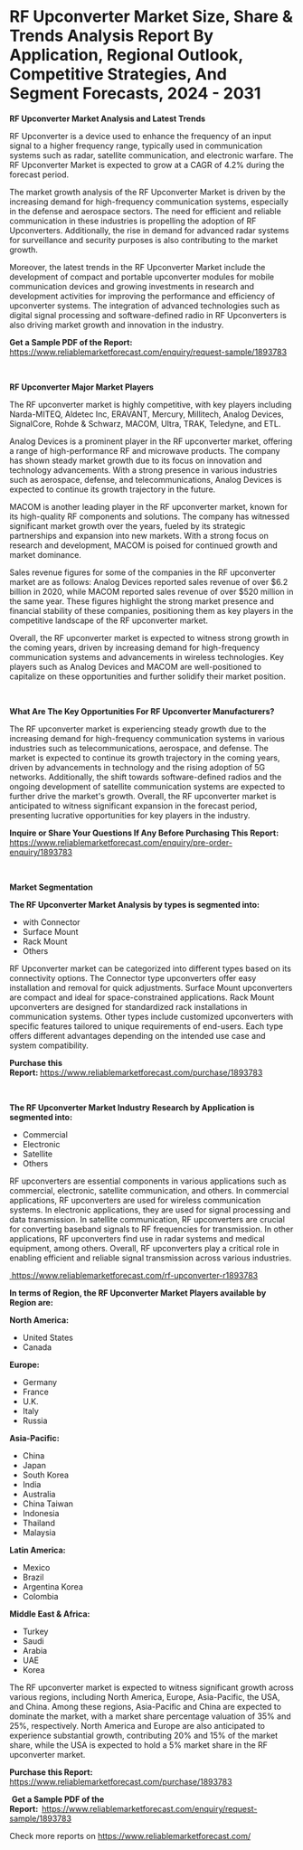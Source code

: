 <p><h1>RF Upconverter Market Size, Share & Trends Analysis Report By Application, Regional Outlook, Competitive Strategies, And Segment Forecasts, 2024 - 2031</h1></p><p><strong>RF Upconverter Market Analysis and Latest Trends</strong></p>
<p><p>RF Upconverter is a device used to enhance the frequency of an input signal to a higher frequency range, typically used in communication systems such as radar, satellite communication, and electronic warfare. The RF Upconverter Market is expected to grow at a CAGR of 4.2% during the forecast period.</p><p>The market growth analysis of the RF Upconverter Market is driven by the increasing demand for high-frequency communication systems, especially in the defense and aerospace sectors. The need for efficient and reliable communication in these industries is propelling the adoption of RF Upconverters. Additionally, the rise in demand for advanced radar systems for surveillance and security purposes is also contributing to the market growth.</p><p>Moreover, the latest trends in the RF Upconverter Market include the development of compact and portable upconverter modules for mobile communication devices and growing investments in research and development activities for improving the performance and efficiency of upconverter systems. The integration of advanced technologies such as digital signal processing and software-defined radio in RF Upconverters is also driving market growth and innovation in the industry.</p></p>
<p><strong>Get a Sample PDF of the Report:&nbsp;</strong> <a href="https://www.reliablemarketforecast.com/enquiry/request-sample/1893783">https://www.reliablemarketforecast.com/enquiry/request-sample/1893783</a></p>
<p>&nbsp;</p>
<p><strong>RF Upconverter Major Market Players</strong></p>
<p><p>The RF upconverter market is highly competitive, with key players including Narda-MITEQ, Aldetec Inc, ERAVANT, Mercury, Millitech, Analog Devices, SignalCore, Rohde & Schwarz, MACOM, Ultra, TRAK, Teledyne, and ETL. </p><p>Analog Devices is a prominent player in the RF upconverter market, offering a range of high-performance RF and microwave products. The company has shown steady market growth due to its focus on innovation and technology advancements. With a strong presence in various industries such as aerospace, defense, and telecommunications, Analog Devices is expected to continue its growth trajectory in the future.</p><p>MACOM is another leading player in the RF upconverter market, known for its high-quality RF components and solutions. The company has witnessed significant market growth over the years, fueled by its strategic partnerships and expansion into new markets. With a strong focus on research and development, MACOM is poised for continued growth and market dominance.</p><p>Sales revenue figures for some of the companies in the RF upconverter market are as follows: Analog Devices reported sales revenue of over $6.2 billion in 2020, while MACOM reported sales revenue of over $520 million in the same year. These figures highlight the strong market presence and financial stability of these companies, positioning them as key players in the competitive landscape of the RF upconverter market.</p><p>Overall, the RF upconverter market is expected to witness strong growth in the coming years, driven by increasing demand for high-frequency communication systems and advancements in wireless technologies. Key players such as Analog Devices and MACOM are well-positioned to capitalize on these opportunities and further solidify their market position.</p></p>
<p>&nbsp;</p>
<p><strong>What Are The Key Opportunities For RF Upconverter Manufacturers?</strong></p>
<p><p>The RF upconverter market is experiencing steady growth due to the increasing demand for high-frequency communication systems in various industries such as telecommunications, aerospace, and defense. The market is expected to continue its growth trajectory in the coming years, driven by advancements in technology and the rising adoption of 5G networks. Additionally, the shift towards software-defined radios and the ongoing development of satellite communication systems are expected to further drive the market's growth. Overall, the RF upconverter market is anticipated to witness significant expansion in the forecast period, presenting lucrative opportunities for key players in the industry.</p></p>
<p><strong>Inquire or Share Your Questions If Any Before Purchasing This Report:</strong> <a href="https://www.reliablemarketforecast.com/enquiry/pre-order-enquiry/1893783">https://www.reliablemarketforecast.com/enquiry/pre-order-enquiry/1893783</a></p>
<p>&nbsp;</p>
<p><strong>Market Segmentation</strong></p>
<p><strong>The RF Upconverter Market Analysis by types is segmented into:</strong></p>
<p><ul><li>with Connector</li><li>Surface Mount</li><li>Rack Mount</li><li>Others</li></ul></p>
<p><p>RF Upconverter market can be categorized into different types based on its connectivity options. The Connector type upconverters offer easy installation and removal for quick adjustments. Surface Mount upconverters are compact and ideal for space-constrained applications. Rack Mount upconverters are designed for standardized rack installations in communication systems. Other types include customized upconverters with specific features tailored to unique requirements of end-users. Each type offers different advantages depending on the intended use case and system compatibility.</p></p>
<p><strong>Purchase this Report:&nbsp;</strong><a href="https://www.reliablemarketforecast.com/purchase/1893783">https://www.reliablemarketforecast.com/purchase/1893783</a></p>
<p>&nbsp;</p>
<p><strong>The RF Upconverter Market Industry Research by Application is segmented into:</strong></p>
<p><ul><li>Commercial</li><li>Electronic</li><li>Satellite</li><li>Others</li></ul></p>
<p><p>RF upconverters are essential components in various applications such as commercial, electronic, satellite communication, and others. In commercial applications, RF upconverters are used for wireless communication systems. In electronic applications, they are used for signal processing and data transmission. In satellite communication, RF upconverters are crucial for converting baseband signals to RF frequencies for transmission. In other applications, RF upconverters find use in radar systems and medical equipment, among others. Overall, RF upconverters play a critical role in enabling efficient and reliable signal transmission across various industries.</p></p>
<p><a href="https://www.reliablemarketforecast.com/rf-upconverter-r1893783">&nbsp;https://www.reliablemarketforecast.com/rf-upconverter-r1893783</a></p>
<p><strong>In terms of Region, the RF Upconverter Market Players available by Region are:</strong></p>
<p>
    <p> <strong> North America: </strong>
        <ul>
            <li>United States</li>
            <li>Canada</li>
        </ul>
        </p> 
    <p> <strong> Europe: </strong>
        <ul>
            <li>Germany</li>
            <li>France</li>
            <li>U.K.</li>
            <li>Italy</li>
            <li>Russia</li>
        </ul>
        </p> 
    <p> <strong> Asia-Pacific: </strong>
        <ul>
            <li>China</li>
            <li>Japan</li>
            <li>South Korea</li>
            <li>India</li>
            <li>Australia</li>
            <li>China Taiwan</li>
            <li>Indonesia</li>
            <li>Thailand</li>
            <li>Malaysia</li>
        </ul>
        </p> 
    <p> <strong> Latin America: </strong>
        <ul>
            <li>Mexico</li>
            <li>Brazil</li>
            <li>Argentina Korea</li>
            <li>Colombia</li>
        </ul>
        </p> 
    <p> <strong> Middle East & Africa: </strong>
        <ul>
            <li>Turkey</li>
            <li>Saudi</li>
            <li>Arabia</li>
            <li>UAE</li>
            <li>Korea</li>
        </ul>
    </p>
    </p>
<p><p>The RF upconverter market is expected to witness significant growth across various regions, including North America, Europe, Asia-Pacific, the USA, and China. Among these regions, Asia-Pacific and China are expected to dominate the market, with a market share percentage valuation of 35% and 25%, respectively. North America and Europe are also anticipated to experience substantial growth, contributing 20% and 15% of the market share, while the USA is expected to hold a 5% market share in the RF upconverter market.</p></p>
<p><strong>Purchase this Report: </strong><a href="https://www.reliablemarketforecast.com/purchase/1893783">https://www.reliablemarketforecast.com/purchase/1893783</a></p>
<p>&nbsp;<strong>Get a Sample PDF of the Report:&nbsp;&nbsp;</strong><a href="https://www.reliablemarketforecast.com/enquiry/request-sample/1893783">https://www.reliablemarketforecast.com/enquiry/request-sample/1893783</a></p>
<p><strong></strong></p>
<p>Check more reports on <a href="https://www.reliablemarketforecast.com/">https://www.reliablemarketforecast.com/</a></p>